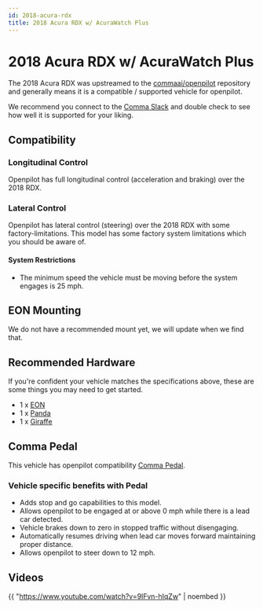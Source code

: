 ```yaml
---
id: 2018-acura-rdx
title: 2018 Acura RDX w/ AcuraWatch Plus
---
```

# 2018 Acura RDX w/ AcuraWatch Plus

The 2018 Acura RDX was upstreamed to the [commaai/openpilot](https://github.com/commaai/openpilot) repository and generally means it is a compatible / supported vehicle for openpilot.

We recommend you connect to the [Comma Slack](https://slack.comma.ai) and double check to see how well it is supported for your liking.

## Compatibility

### Longitudinal Control

Openpilot has full longitudinal control (acceleration and braking) over the 2018 RDX.

### Lateral Control

Openpilot has lateral control (steering) over the 2018 RDX with some factory-limitations.
This model has some factory system limitations which you should be aware of.

#### System Restrictions

* The minimum speed the vehicle must be moving before the system engages is 25 mph.

## EON Mounting

We do not have a recommended mount yet, we will update when we find that.

## Recommended Hardware

If you're confident your vehicle matches the specifications above, these are some things you may need to get started.

* 1 x [EON](/hardware/eon/)
* 1 x [Panda](/hardware/panda/)
* 1 x [Giraffe](/hardware/giraffe/)

## Comma Pedal

This vehicle has openpilot compatibility [Comma Pedal](/hardware/pedal).

### Vehicle specific benefits with Pedal

* Adds stop and go capabilities to this model.
* Allows openpilot to be engaged at or above 0 mph while there is a lead car detected.
* Vehicle brakes down to zero in stopped traffic without disengaging.
* Automatically resumes driving when lead car moves forward maintaining proper distance.
* Allows openpilot to steer down to 12 mph.


## Videos

{{ "https://www.youtube.com/watch?v=9IFvn-hIqZw" | noembed }}


